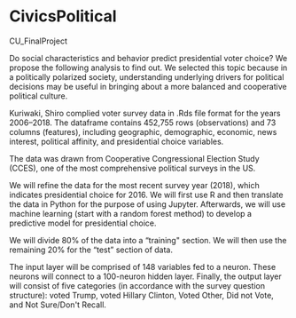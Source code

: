 # CivicsPolitical
CU_FinalProject

Do social characteristics and behavior predict presidential voter choice? We propose the following analysis to find out. We selected this topic because in a politically polarized society, understanding underlying drivers for political decisions may be useful in bringing about a more balanced and cooperative political culture.

Kuriwaki, Shiro complied voter survey data in .Rds file format for the years 2006–2018. The dataframe contains 452,755 rows (observations) and 73 columns (features), including geographic, demographic, economic, news interest, 
political affinity, and presidential choice variables.

The data was drawn from Cooperative Congressional Election Study (CCES), one of the most comprehensive political surveys in the US.

We will refine the data for the most recent survey year (2018), which indicates presidential choice for 2016. We will first use R and then translate the data in Python for the purpose of using Jupyter. Afterwards, we will use machine learning (start with a random forest method) to develop a predictive model for presidential choice. 

We will divide 80% of the data into a “training" section. We will then use the remaining 20% for the “test” section of data. 

The input layer will be comprised of 148 variables fed to a neuron. These neurons will connect to a 100-neuron hidden layer. Finally, the output layer will consist of five categories (in accordance with the survey question structure): voted Trump, voted Hillary Clinton, Voted Other, Did not Vote, and Not Sure/Don't Recall. 
